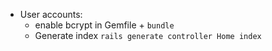 * User accounts:
    * enable bcrypt in Gemfile + `bundle`
    * Generate index `rails generate controller Home index`
    